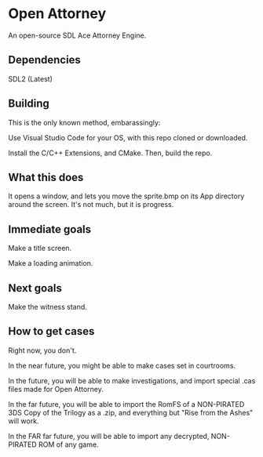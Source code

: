 # Open Attorney

An open-source SDL Ace Attorney Engine.

## Dependencies

SDL2 (Latest)

## Building

This is the only known method, embarassingly:

Use Visual Studio Code for your OS, with this repo cloned or downloaded.

Install the C/C++ Extensions, and CMake. Then, build the repo.

## What this does

It opens a window, and lets you move the sprite.bmp on its App directory around the screen. It's not much, but it is progress.

## Immediate goals

Make a title screen.

Make a loading animation.

## Next goals

Make the witness stand.

## How to get cases

Right now, you don't.

In the near future, you might be able to make cases set in courtrooms.

In the future, you will be able to make investigations, and import special .cas files made for Open Attorney.

In the far future, you will be able to import the RomFS of a NON-PIRATED 3DS Copy of the Trilogy as a .zip, and everything but "Rise from the Ashes" will work.

In the FAR far future, you will be able to import any decrypted, NON-PIRATED ROM of any game.
